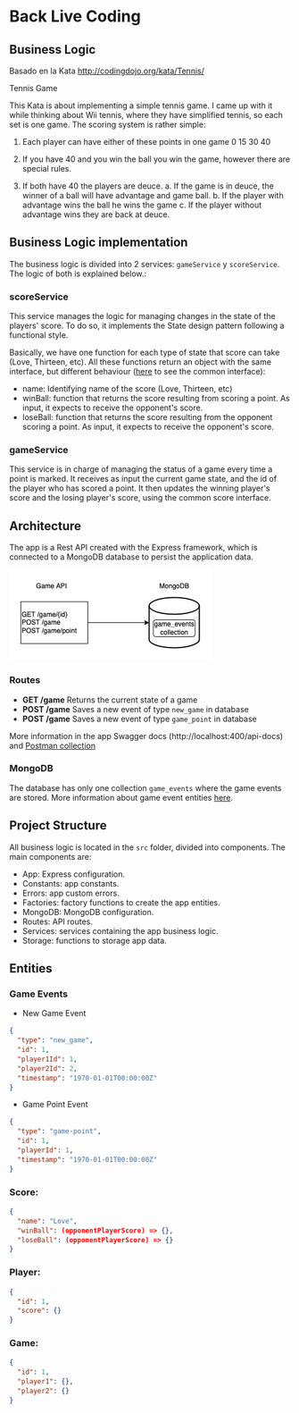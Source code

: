 # Back Live Coding

## Business Logic

Basado en la Kata http://codingdojo.org/kata/Tennis/

Tennis Game

This Kata is about implementing a simple tennis game. I came up with it while thinking about Wii tennis, where they have simplified tennis, so each set is one game.
The scoring system is rather simple:

1. Each player can have either of these points in one game 0 15 30 40
   
2. If you have 40 and you win the ball you win the game, however there are special rules.
   
3. If both have 40 the players are deuce. a. If the game is in deuce, the winner of a ball will have advantage and game ball. b. If the player with advantage wins the ball he wins the game c. If the player without advantage wins they are back at deuce.

## Business Logic implementation
The business logic is divided into 2 services:  `gameService` y `scoreService`. The logic of both is explained below.:

### scoreService

This service manages the logic for managing changes in the state of the players' score. To do so, it implements the State design pattern following a functional style.

Basically, we have one function for each type of state that score can take (Love, Thirteen, etc). All these functions return an object with the same interface, but different behaviour ([here](#score) to see the common interface):

- name: Identifying name of the score (Love, Thirteen, etc)
- winBall: function that returns the score resulting from scoring a point. As input, it expects to receive the opponent's score.
- loseBall: function that returns the score resulting from the opponent scoring a point. As input, it expects to receive the opponent's score.

### gameService

This service is in charge of managing the status of a game every time a point is marked.
It receives as input the current game state, and the id of the player who has scored a point. It then updates the winning player's score and the losing player's score, using the common score interface.

## Architecture

The app is a Rest API created with the Express framework, which is connected to a MongoDB database to persist the application data.

![alt API Architecture](./docs/live-coding.png)

### Routes

- **GET /game** Returns the current state of a game
- **POST /game** Saves a new event of type `new_game` in database
- **POST /game** Saves a new event of type `game_point` in database

More information in the app Swagger docs (http://localhost:400/api-docs) and [Postman collection](./docs/postman/back-live-coding-challenge.postman_collection.json)

### MongoDB

The database has only one collection `game_events` where the game events are stored. More information about game event entities [here](#game-events).

## Project Structure

All business logic is located in the `src` folder, divided into components. The main components are:

- App: Express configuration.
- Constants: app constants.
- Errors: app custom errors.
- Factories: factory functions to create the app entities.
- MongoDB: MongoDB configuration.
- Routes: API routes.
- Services: services containing the app business logic.
- Storage: functions to storage app data.

## Entities

### Game Events

- New Game Event

```json
{
  "type": "new_game",
  "id": 1,
  "player1Id": 1,
  "player2Id": 2,
  "timestamp": "1970-01-01T00:00:00Z"
}
```

- Game Point Event

```json
{
  "type": "game-point",
  "id": 1,
  "playerId": 1,
  "timestamp": "1970-01-01T00:00:00Z"
}
```

### Score: 
```json
{
  "name": "Love",
  "winBall": (opponentPlayerScore) => {},
  "loseBall": (opponentPlayerScore) => {}
}
```

### Player:
```json
{
  "id": 1,
  "score": {}
}
```
### Game:

```json
{
  "id": 1,
  "player1": {},
  "player2": {}
}
```

